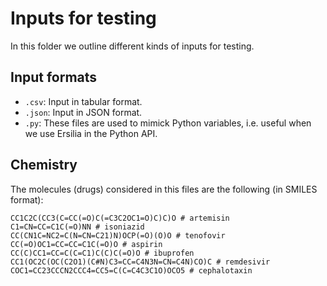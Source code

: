# Inputs for testing

In this folder we outline different kinds of inputs for testing.

## Input formats

* `.csv`: Input in tabular format.
* `.json`: Input in JSON format.
* `.py`: These files are used to mimick Python variables, i.e. useful when we use Ersilia in the Python API.

## Chemistry

The molecules (drugs) considered in this files are the following (in SMILES format):

```
CC1C2C(CC3(C=CC(=O)C(=C3C2OC1=O)C)C)O # artemisin
C1=CN=CC=C1C(=O)NN # isoniazid
CC(CN1C=NC2=C(N=CN=C21)N)OCP(=O)(O)O # tenofovir
CC(=O)OC1=CC=CC=C1C(=O)O # aspirin
CC(C)CC1=CC=C(C=C1)C(C)C(=O)O # ibuprofen
CC1(OC2C(OC(C2O1)(C#N)C3=CC=C4N3N=CN=C4N)CO)C # remdesivir
COC1=CC23CCCN2CCC4=CC5=C(C=C4C3C1O)OCO5 # cephalotaxin
```